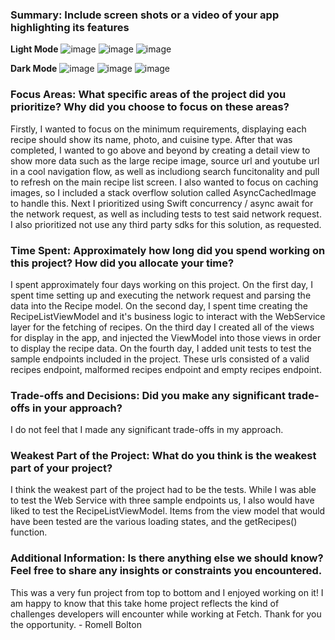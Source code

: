 ### Summary: Include screen shots or a video of your app highlighting its features
**Light Mode**
![image](https://github.com/user-attachments/assets/f165fc6b-b735-40d1-8441-78cf8b2223c1) ![image](https://github.com/user-attachments/assets/70c0c65f-c007-461f-a6b7-b7b12f9eb0c6) ![image](https://github.com/user-attachments/assets/83cf4db5-3c1b-4368-8dad-21ce18a76c57)

**Dark Mode**
![image](https://github.com/user-attachments/assets/dc398f6a-6493-42a4-93cf-e4d05faff808) ![image](https://github.com/user-attachments/assets/ff31467e-6a77-4865-a176-5932361c3d6f) ![image](https://github.com/user-attachments/assets/abecbfaa-830b-4a32-b348-42c7decb79e1)

### Focus Areas: What specific areas of the project did you prioritize? Why did you choose to focus on these areas?
Firstly, I wanted to focus on the minimum requirements, displaying each recipe should show its name, photo, and cuisine type. After that was completed, I wanted to go above and beyond by creating a detail view to show more data such as the large recipe image, source url and youtube url in a cool navigation flow, as well as includiong search funcitonality and pull to refresh on the main recipe list screen. I also wanted to focus on caching images, so I included a stack overflow solution called AsyncCachedImage to handle this. Next I prioritized using  Swift concurrency / async await for the network request, as well as including tests to test said network request. I also prioritized not use any third party sdks for this solution, as requested.

### Time Spent: Approximately how long did you spend working on this project? How did you allocate your time?
I spent approximately four days working on this project. On the first day, I spent time setting up and executing the network request and parsing the data into the Recipe model. On the second day, I spent time creating the RecipeListViewModel and it's business logic to interact with the WebService layer for the fetching of recipes. On the third day I created all of the views for display in the app, and injected the ViewModel into those views in order to display the recipe data. On the fourth day, I added unit tests to test the sample endpoints included in the project. These urls consisted of a valid recipes endpoint, malformed recipes endpoint and empty recipes endpoint.

### Trade-offs and Decisions: Did you make any significant trade-offs in your approach?
I do not feel that I made any significant trade-offs in my approach.

### Weakest Part of the Project: What do you think is the weakest part of your project?
I think the weakest part of the project had to be the tests. While I was able to test the Web Service with three sample endpoints us, I also would have liked to test the RecipeListViewModel. Items from the view model that would have been tested are the various loading states, and the getRecipes() function.

### Additional Information: Is there anything else we should know? Feel free to share any insights or constraints you encountered.
This was a very fun project from top to bottom and I enjoyed working on it! I am happy to know that this take home project reflects the kind of challenges developers will encounter while working at Fetch. Thank for you the opportunity. - Romell Bolton
